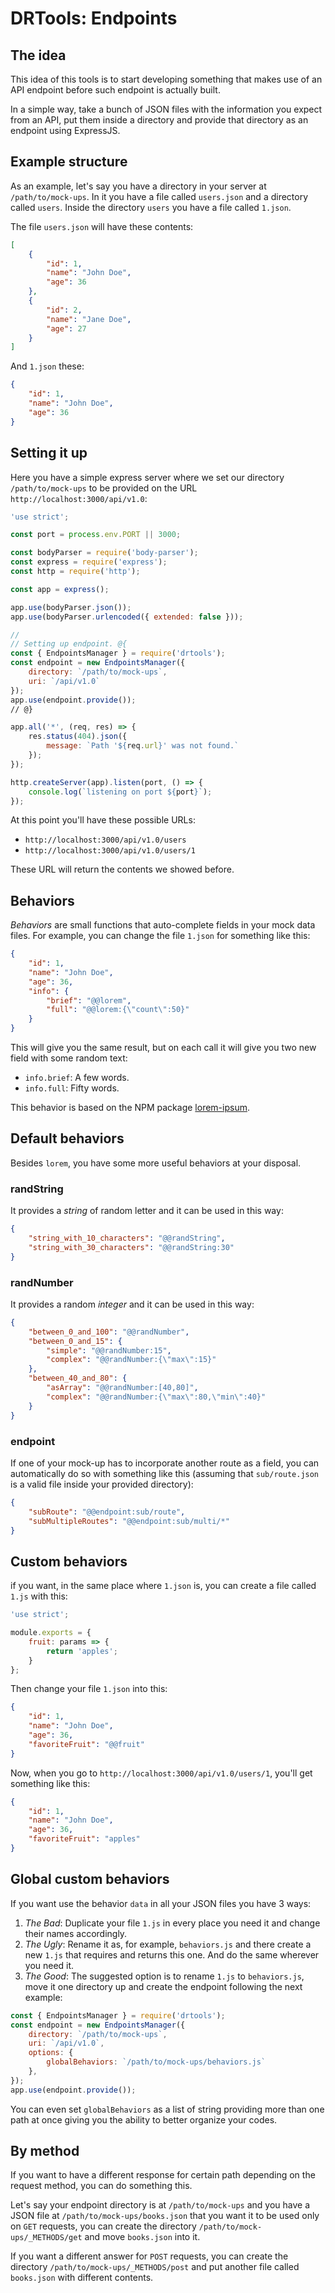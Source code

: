# DRTools: Endpoints

## The idea
This idea of this tools is to start developing something that makes use of an API
endpoint before such endpoint is actually built.

In a simple way, take a bunch of JSON files with the information you expect from
an API, put them inside a directory and provide that directory as an endpoint
using ExpressJS.

## Example structure
As an example, let's say you have a directory in your server at
`/path/to/mock-ups`.
In it you have a file called `users.json` and a directory called `users`.
Inside the directory `users` you have a file called `1.json`.

The file `users.json` will have these contents:
```json
[
    {
        "id": 1,
        "name": "John Doe",
        "age": 36
    },
    {
        "id": 2,
        "name": "Jane Doe",
        "age": 27
    }
]
```

And `1.json` these:
```json
{
    "id": 1,
    "name": "John Doe",
    "age": 36
}
```

## Setting it up
Here you have a simple express server where we set our directory
`/path/to/mock-ups` to be provided on the URL `http://localhost:3000/api/v1.0`:
```js
'use strict';

const port = process.env.PORT || 3000;

const bodyParser = require('body-parser');
const express = require('express');
const http = require('http');

const app = express();

app.use(bodyParser.json());
app.use(bodyParser.urlencoded({ extended: false }));

//
// Setting up endpoint. @{
const { EndpointsManager } = require('drtools');
const endpoint = new EndpointsManager({
    directory: `/path/to/mock-ups`,
    uri: `/api/v1.0`
});
app.use(endpoint.provide());
// @}

app.all('*', (req, res) => {
    res.status(404).json({
        message: `Path '${req.url}' was not found.`
    });
});

http.createServer(app).listen(port, () => {
    console.log(`listening on port ${port}`);
});
```

At this point you'll have these possible URLs:
* `http://localhost:3000/api/v1.0/users`
* `http://localhost:3000/api/v1.0/users/1`

These URL will return the contents we showed before.

## Behaviors
_Behaviors_ are small functions that auto-complete fields in your mock data files.
For example, you can change the file `1.json` for something like this:
```json
{
    "id": 1,
    "name": "John Doe",
    "age": 36,
    "info": {
        "brief": "@@lorem",
        "full": "@@lorem:{\"count\":50}"
    }
}
```

This will give you the same result, but on each call it will give you two new
field with some random text:
* `info.brief`: A few words.
* `info.full`: Fifty words.

This behavior is based on the NPM package
[lorem-ipsum](https://www.npmjs.com/package/lorem-ipsum).

## Default behaviors
Besides `lorem`, you have some more useful behaviors at your disposal.

### randString
It provides a _string_ of random letter and it can be used in this way:
```json
{
    "string_with_10_characters": "@@randString",
    "string_with_30_characters": "@@randString:30"
}
```

### randNumber
It provides a random _integer_ and it can be used in this way:
```json
{
    "between_0_and_100": "@@randNumber",
    "between_0_and_15": {
        "simple": "@@randNumber:15",
        "complex": "@@randNumber:{\"max\":15}"
    },
    "between_40_and_80": {
        "asArray": "@@randNumber:[40,80]",
        "complex": "@@randNumber:{\"max\":80,\"min\":40}"
    }
}
```

### endpoint
If one of your mock-up has to incorporate another route as a field, you can
automatically do so with something like this (assuming that `sub/route.json` is a
valid file inside your provided directory):
```json
{
    "subRoute": "@@endpoint:sub/route",
    "subMultipleRoutes": "@@endpoint:sub/multi/*"
}
```

## Custom behaviors
if you want, in the same place where `1.json` is, you can create a file called
`1.js` with this:
```js
'use strict';

module.exports = {
    fruit: params => {
        return 'apples';
    }
};
```

Then change your file `1.json` into this:
```json
{
    "id": 1,
    "name": "John Doe",
    "age": 36,
    "favoriteFruit": "@@fruit"
}
```

Now, when you go to `http://localhost:3000/api/v1.0/users/1`, you'll get something
like this:
```json
{
    "id": 1,
    "name": "John Doe",
    "age": 36,
    "favoriteFruit": "apples"
}
```

## Global custom behaviors
If you want use the behavior `data` in all your JSON files you have 3 ways:
1. _The Bad_: Duplicate your file `1.js` in every place you need it and change
their names accordingly.
2. _The Ugly_: Rename it as, for example, `behaviors.js` and there create a new
`1.js` that requires and returns this one. And do the same wherever you need it.
3. _The Good_: The suggested option is to rename `1.js` to `behaviors.js`, move it
one directory up and create the endpoint following the next example:
```js
const { EndpointsManager } = require('drtools');
const endpoint = new EndpointsManager({
    directory: `/path/to/mock-ups`,
    uri: `/api/v1.0`,
    options: {
        globalBehaviors: `/path/to/mock-ups/behaviors.js`
    },
});
app.use(endpoint.provide());
```

You can even set `globalBehaviors` as a list of string providing more than one
path at once giving you the ability to better organize your codes.

## By method
If you want to have a different response for certain path depending on the request
method, you can do something this.

Let's say your endpoint directory is at `/path/to/mock-ups` and you have a JSON
file at `/path/to/mock-ups/books.json` that you want it to be used only on `GET`
requests, you can create the directory `/path/to/mock-ups/_METHODS/get` and move
`books.json` into it.

If you want a different answer for `POST` requests, you can create the directory
`/path/to/mock-ups/_METHODS/post` and put another file called `books.json` with
different contents.
